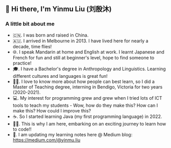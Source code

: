 <!--
**ymcodespace/ymcodespace** is a ✨ _special_ ✨ repository because its `README.md` (this file) appears on your GitHub profile.

Here are some ideas to get you started:

- 🔭 I’m currently working on ...
- 🌱 I’m currently learning ...
- 👯 I’m looking to collaborate on ...
- 🤔 I’m looking for help with ...
- 💬 Ask me about ...
- 📫 How to reach me: ...
- 😄 Pronouns: ...
- ⚡ Fun fact: ...
-->

## 👋 Hi there, I'm Yinmu Liu (刘殷沐)

### A little bit about me
- 🇨🇳. I was born and raised in China.
- 🇦🇺. I arrived in Melbourne in 2013. I have lived here for nearly a decade, time flies! 
- 🌐. I speak Mandarin at home and English at work. I learnt Japanese and French for fun and still at beginner's level, hope to find someone to practice!
- 🎓. I have a Bachelor's degree in Anthropology and Linguistics. Learning different cultures and languages is great fun!
- 👩‍🏫. I love to know more about how people can best learn, so I did a Master of Teaching degree, interning in Bendigo, Victoria for two years (2020-2021).
- 💻. My interest for programming grew and grew when I tried lots of ICT tools to teach my students - Wow, how do they make this? How can I make this? How could I improve this? 
- ☕. So I started learning Java (my first programming language) in 2022. 
- 🧗‍♀️. This is why I am here, embarking on an exciting journey to learn how to code!!
- 📗. I am updating my learning notes here @ Medium blog: https://medium.com/@yinmu.liu
